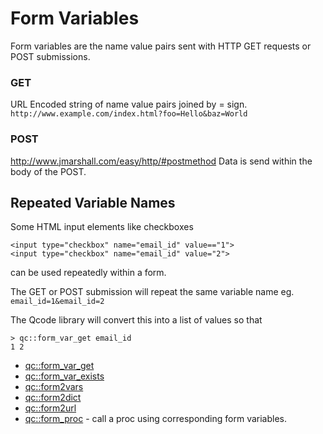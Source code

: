 # Form Variables

Form variables are the name value pairs sent with HTTP GET requests or POST submissions.

### GET
URL Encoded string of name value pairs joined by = sign. 
`http://www.example.com/index.html?foo=Hello&baz=World`

### POST
http://www.jmarshall.com/easy/http/#postmethod
Data is send within the body of the POST.

## Repeated Variable Names
Some HTML input elements like checkboxes 
	
	<input type="checkbox" name="email_id" value=="1">
	<input type="checkbox" name="email_id" value="2">
	
can be used repeatedly within a form.

The GET or POST submission will repeat the same variable name
eg.
`email_id=1&email_id=2`

The Qcode library will convert this into a list of values so that 
	
	> qc::form_var_get email_id
	1 2
	
* [qc::form_var_get](procs/form_var_get.md)
* [qc::form_var_exists](procs/form_var_exists.md)
* [qc::form2vars](procs/form2vars.md)
* [qc::form2dict](procs/form2dict.md)
* [qc::form2url](procs/form2url.md)
* [qc::form_proc](procs/form_proc.md) - call a proc using corresponding form variables.

